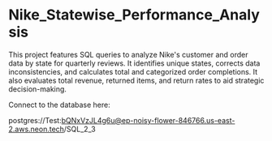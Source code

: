 # Nike_Statewise_Performance_Analysis
This project features SQL queries to analyze Nike's customer and order data by state for quarterly reviews. It identifies unique states, corrects data inconsistencies, and calculates total and categorized order completions. It also evaluates total revenue, returned items, and return rates to aid strategic decision-making.

Connect to the database here:

postgres://Test:bQNxVzJL4g6u@ep-noisy-flower-846766.us-east-2.aws.neon.tech/SQL_2_3
